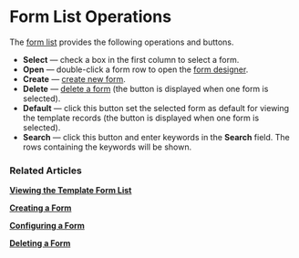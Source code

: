 # Form List Operations

The [form list](viewing-the-template-form-list.md) provides the following operations and buttons.

* **Select** — check a box in the first column to select a form.
* **Open** — double-click a form row to open the [form designer](form-designer.md).
* **Create** — [create](creating-a-form.md)[ new form](creating-a-form.md).
* **Delete** — [delete](deleting-a-form.md)[ a form](deleting-a-form.md) (the button is displayed when one form is selected).
* **Default** — click this button set the selected form as default for viewing the template records (the button is displayed when one form is selected).
* **Search** — click this button and enter keywords in the **Search** field. The rows containing the keywords will be shown.

### Related Articles <a href="#related-articles" id="related-articles"></a>

[**Viewing the Template Form List**](viewing-the-template-form-list.md)

[**Creating a Form**](creating-a-form.md)

[**Configuring a Form**](form-designer.md)

[**Deleting a Form**](deleting-a-form.md)

